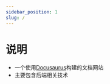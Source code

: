 ```yaml
---
sidebar_position: 1
slug: /
---
```


# 说明

* 一个使用[Docusaurus](https://docusaurus.io/)构建的文档网站
* 主要包含后端相关技术
